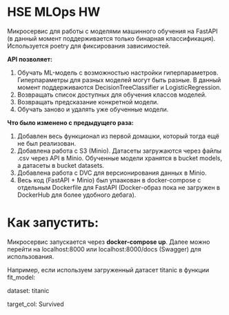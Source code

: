 # HSE MLOps HW

Микросервис для работы с моделями машинного обучения на FastAPI (в данный момент поддерживается только бинарная классификация). Используется poetry для фиксирования зависимостей.

**API позволяет:**
1) Обучать ML-модель с возможностью настройки
гиперпараметров. Гиперпараметры для разных
моделей могут быть разные. В данный момент поддерживаются DecisionTreeClassifier и LogisticRegression.
2) Возвращать список доступных для обучения классов моделей.
3) Возвращать предсказание конкретной модели.
4) Обучать заново и удалять уже обученные модели.

**Что было изменено с предыдущего раза:**

1) Добавлен весь функционал из первой домашки, который тогда ещё не был реализован.
2) Добавлена работа с S3 (Minio). Датасеты загружаются через файлы .csv через API в Minio. 
Обученные модели хранятся в bucket models, а датасеты в bucket datasets. 
3) Добавлена работа с DVC для версионирования данных в Minio.
4) Весь код (FastAPI + Minio) был упаакован в docker-compose с отдельным Dockerfile для FastAPI (Docker-образ пока не загружен в DockerHub для более удобного дебага).

# Как запустить: 

Микросервис запускается через **docker-compose up**.
Далее можно перейти на localhost:8000 или localhost:8000/docs (Swagger) для использования.

Например, если используем загруженный датасет titanic в функции fit_model:

dataset: titanic

target_col: Survived
